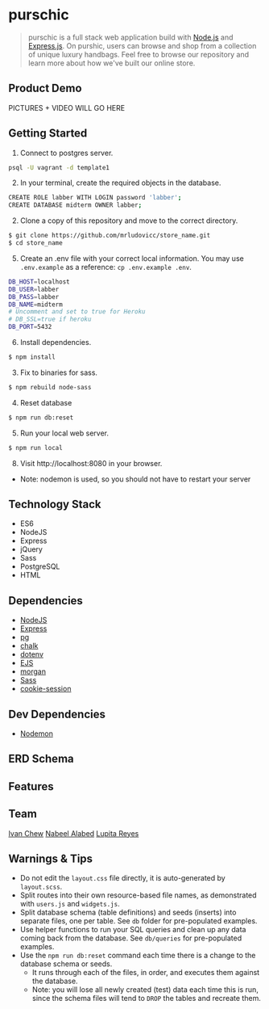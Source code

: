 # purschic

> purschic is a full stack web application build with [Node.js](https://nodejs.org/en/) and [Express.js](https://expressjs.com/). On purshic, users can browse and shop from a collection of unique luxury handbags. Feel free to browse our repository and learn more about how we've built our online store.

## Product Demo

PICTURES + VIDEO WILL GO HERE

## Getting Started

1. Connect to postgres server.

```sh
psql -U vagrant -d template1
```

2. In your terminal, create the required objects in the database.

```sh
CREATE ROLE labber WITH LOGIN password 'labber';
CREATE DATABASE midterm OWNER labber;
```

2. Clone a copy of this repository and move to the correct directory.

```sh
$ git clone https://github.com/mrludovicc/store_name.git
$ cd store_name
```

5. Create an .env file with your correct local information. You may use `.env.example` as a reference: `cp .env.example .env`.

```sh
DB_HOST=localhost
DB_USER=labber
DB_PASS=labber
DB_NAME=midterm
# Uncomment and set to true for Heroku
# DB_SSL=true if heroku
DB_PORT=5432

```

6. Install dependencies.

```sh
$ npm install
```

3. Fix to binaries for sass.

```sh
$ npm rebuild node-sass
```

4. Reset database

```sh
$ npm run db:reset
```

5. Run your local web server.

```sh
$ npm run local
```

8. Visit http://localhost:8080 in your browser.

- Note: nodemon is used, so you should not have to restart your server

## Technology Stack

- ES6
- NodeJS
- Express
- jQuery
- Sass
- PostgreSQL
- HTML

## Dependencies

- [NodeJS](https://nodejs.org/en/)
- [Express](https://expressjs.com/)
- [pg](https://node-postgres.com/)
- [chalk](https://github.com/chalk/chalk)
- [dotenv](https://www.npmjs.com/package/dotenv)
- [EJS](https://ejs.co/)
- [morgan](https://ejs.co/)
- [Sass](https://sass-lang.com/)
- [cookie-session](https://www.npmjs.com/package/cookie-session)

## Dev Dependencies

- [Nodemon](https://www.npmjs.com/package/nodemon)

## ERD Schema

## Features

## Team

[Ivan Chew](https://github.com/trickstyle89)
[Nabeel Alabed](https://github.com/mrludovicc)
[Lupita Reyes](https://github.com/lupitareyess)

## Warnings & Tips

- Do not edit the `layout.css` file directly, it is auto-generated by `layout.scss`.
- Split routes into their own resource-based file names, as demonstrated with `users.js` and `widgets.js`.
- Split database schema (table definitions) and seeds (inserts) into separate files, one per table. See `db` folder for pre-populated examples.
- Use helper functions to run your SQL queries and clean up any data coming back from the database. See `db/queries` for pre-populated examples.
- Use the `npm run db:reset` command each time there is a change to the database schema or seeds.
  - It runs through each of the files, in order, and executes them against the database.
  - Note: you will lose all newly created (test) data each time this is run, since the schema files will tend to `DROP` the tables and recreate them.
